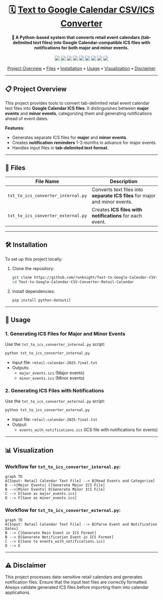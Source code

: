 <h1 align="center">🗓️ <a href="https://github.com/ronknight/Text-to-Google-Calendar-CSV-Converter-Retail-Calendar">Text to Google Calendar CSV/ICS Converter</a></h1>

<h4 align="center">🔧 A Python-based system that converts retail event calendars (tab-delimited text files) into Google Calendar-compatible ICS files with notifications for both major and minor events.</h4>

<p align="center">
<a href="https://twitter.com/PinoyITSolution"><img src="https://img.shields.io/twitter/follow/PinoyITSolution?style=social"></a>
<a href="https://github.com/ronknight?tab=followers"><img src="https://img.shields.io/github/followers/ronknight?style=social"></a>
<a href="https://github.com/ronknight/ronknight/stargazers"><img src="https://img.shields.io/github/stars/BEPb/BEPb.svg?logo=github"></a>
<a href="https://github.com/ronknight/ronknight/network/members"><img src="https://img.shields.io/github/forks/BEPb/BEPb.svg?color=blue&logo=github"></a>
<a href="https://youtube.com/@PinoyITSolution"><img src="https://img.shields.io/youtube/channel/subscribers/UCeoETAlg3skyMcQPqr97omg"></a>
<a href="https://github.com/ronknight/Text-to-Google-Calendar-CSV-Converter-Retail-Calendar/issues"><img src="https://img.shields.io/badge/contributions-welcome-brightgreen.svg?style=flat"></a>
<a href="https://github.com/ronknight/Text-to-Google-Calendar-CSV-Converter-Retail-Calendar/blob/master/LICENSE"><img src="https://img.shields.io/badge/License-MIT-yellow.svg"></a>
<a href="#"><img src="https://img.shields.io/badge/Made%20with-Love-1f425f.svg"></a>
<a href="https://github.com/ronknight"><img src="https://img.shields.io/badge/Made%20with%20%F0%9F%A4%8D%20by%20-%20Ronknight%20-%20red"></a>
</p>

<p align="center">
  <a href="#project-overview">Project Overview</a> •
  <a href="#files">Files</a> •
  <a href="#installation">Installation</a> •
  <a href="#usage">Usage</a> •
  <a href="#visualization">Visualization</a> •
  <a href="#disclaimer">Disclaimer</a>
</p>

---

## 📋 Project Overview

This project provides tools to convert tab-delimited retail event calendar text files into **Google Calendar ICS files**. It distinguishes between **major events** and **minor events**, categorizing them and generating notifications ahead of event dates.

**Features**:
- Generates separate ICS files for **major** and **minor events**.
- Creates **notification reminders** 1-3 months in advance for major events.
- Handles input files in **tab-delimited text format**.

---

## 📁 Files

| File Name                         | Description                                                                 |
|-----------------------------------|-----------------------------------------------------------------------------|
| `txt_to_ics_converter_internal.py` | Converts text files into **separate ICS files** for major and minor events. |
| `txt_to_ics_converter_external.py` | Creates **ICS files with notifications** for each event.                    |

---

## 🛠️ Installation

To set up this project locally:

1. Clone the repository:
   ```bash
   git clone https://github.com/ronknight/Text-to-Google-Calendar-CSV-Converter-Retail-Calendar.git
   cd Text-to-Google-Calendar-CSV-Converter-Retail-Calendar
   ```

2. Install dependencies:
   ```bash
   pip install python-dateutil
   ```

---

## 🚀 Usage

### **1. Generating ICS Files for Major and Minor Events**

Use the `txt_to_ics_converter_internal.py` script:

```bash
python txt_to_ics_converter_internal.py
```

- Input file: `retail-calendar-2025-final.txt`
- Outputs:
  - `major_events.ics` (Major events)
  - `minor_events.ics` (Minor events)

### **2. Generating ICS Files with Notifications**

Use the `txt_to_ics_converter_external.py` script:

```bash
python txt_to_ics_converter_external.py
```

- Input file: `retail-calendar-2025-final.txt`
- Output:
  - `events_with_notifications.ics` (ICS file with notifications for events)

---

## 📊 Visualization

### Workflow for `txt_to_ics_converter_internal.py`:

```mermaid
graph TD
A[Input: Retail Calendar Text File] --> B[Read Events and Categorize]
B -->|Major Events| C[Generate Major ICS File]
B -->|Minor Events| D[Generate Minor ICS File]
C --> E[Save as major_events.ics]
D --> F[Save as minor_events.ics]
```

### Workflow for `txt_to_ics_converter_external.py`:

```mermaid
graph TD
A[Input: Retail Calendar Text File] --> B[Parse Event and Notification Dates]
B --> C[Generate Main Event in ICS Format]
B --> D[Generate Notification Event in ICS Format]
C --> E[Save to events_with_notifications.ics]
D --> E
```

---

## ⚠️ Disclaimer

This project processes date-sensitive retail calendars and generates notification files. Ensure that the input text files are correctly formatted. Always validate generated ICS files before importing them into calendar applications.